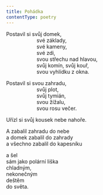 ```yaml
---
title: Pohádka
contentType: poetry
---
```


Postavil si svůj domek,  
                     své základy,  
                     své kameny,  
                     své zdi,  
                     svou střechu nad hlavou,  
                     svůj komín, svůj kouř,  
                     svou vyhlídku z okna.

Postavil si svou zahradu,  
                     svůj plot,  
                     svůj tymián,  
                     svou žížalu,  
                     svou rosu večer.

Uřízl si svůj kousek nebe nahoře.

A zabalil zahradu do nebe  
a domek zabalil do zahrady  
a všechno zabalil do kapesníku

a šel  
sám jako polární liška  
chladným,  
nekonečným  
deštěm  
do světa.
